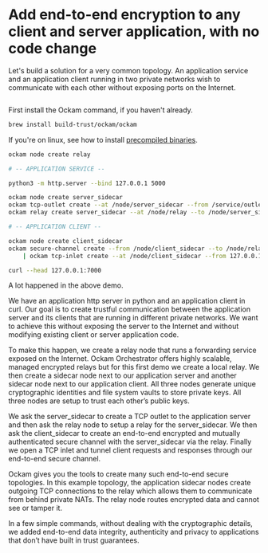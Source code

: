 # Add end-to-end encryption to any client and server application, with no code change

Let's build a solution for a very common topology. An application service and an application client running in two private networks wish to communicate with each other without exposing ports on the Internet.

<figure><img src="../../.gitbook/assets/infrastructure.webp" alt=""><figcaption></figcaption></figure>

First install the Ockam command, if you haven't already.

```bash
brew install build-trust/ockam/ockam
```

If you're on linux, see how to install [precompiled binaries](../../reference/command/README.md#install).

```bash
ockam node create relay

# -- APPLICATION SERVICE --

python3 -m http.server --bind 127.0.0.1 5000

ockam node create server_sidecar
ockam tcp-outlet create --at /node/server_sidecar --from /service/outlet --to 127.0.0.1:5000
ockam relay create server_sidecar --at /node/relay --to /node/server_sidecar

# -- APPLICATION CLIENT --

ockam node create client_sidecar
ockam secure-channel create --from /node/client_sidecar --to /node/relay/service/forward_to_server_sidecar/service/api \
    | ockam tcp-inlet create --at /node/client_sidecar --from 127.0.0.1:7000 --to -/service/outlet

curl --head 127.0.0.1:7000
```

A lot happened in the above demo.

We have an application http server in python and an application client in curl. Our goal is to create trustful communication between the application server and its clients that are running in different private networks. We want to achieve this without exposing the server to the Internet and without modifying existing client or server application code.

To make this happen, we create a relay node that runs a forwarding service exposed on the Internet. Ockam Orchestrator offers highly scalable, managed encrypted relays but for this first demo we create a local relay. We then create a sidecar node next to our application server and another sidecar node next to our application client. All three nodes generate unique cryptographic identities and file system vaults to store private keys. All three nodes are setup to trust each other’s public keys.

We ask the server\_sidecar to create a TCP outlet to the application server and then ask the relay node to setup a relay for the server\_sidecar. We then ask the client\_sidecar to create an end-to-end encrypted and mutually authenticated secure channel with the server\_sidecar via the relay. Finally we open a TCP inlet and tunnel client requests and responses through our end-to-end secure channel.

Ockam gives you the tools to create many such end-to-end secure topologies. In this example topology, the application sidecar nodes create outgoing TCP connections to the relay which allows them to communicate from behind private NATs. The relay node routes encrypted data and cannot see or tamper it.

In a few simple commands, without dealing with the cryptographic details, we added end-to-end data integrity, authenticity and privacy to applications that don’t have built in trust guarantees.
